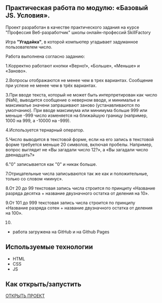 ## Практическая работа по модулю:  «Базовый JS. Условия».

Проект разработан в качестве практического задания на курсе "Профессия Веб-разработчик"
школы онлайн-профессий SkillFactory

Игра **"Угадайка"**, в которой компьютер угадывает задуманное пользователем число.

Работа выполнена согласно заданию: 

1.Корректно работают кнопки «Верно!», «Больше», «Меньше» и «Заново».

2.Вопросы отображаются не менее чем в трех вариантах. Сообщение при успехе не менее чем в трёх вариантах. 

3.При вводе текста, который не может быть интерпретирован как число (NaN), выводится сообщение о неверном вводе, и минималье и максималье значени запрашивают заново (устанавливаются по умолчанию).
При вводе максимума или минимума больше 999 или меньше -999 число изменяется на ближайшую границу (например, 1000 на 999, а -10000 на -999).

4.Используется тернарный оператор.

5.Число выводится в текстовой форме, если на его запись в текстовой форме требуется меньше 20 символов, включая пробелы. Например, вопрос выглядит не «Вы загадали число 12?», а «Вы загадали число двенадцать?»

6."0" записывается как "0" и никак больше.

7.Отрицательные числа записываются так же как и положительные, только со словом «минус».

8.От 20 до 99 текстовая запись числа строится по принципу «Название разряда десятка + название двузначного остатка от деления на 10».

9.От 101 до 999 текстовая запись числа строится по принципу «Название разряда сотен + название двузначного остатка от деления на 100».

10. 


* работа загружена на GitHub и на Github Pages

## Используемые технологии

* HTML
* CSS
* JS


## Как открыть/запустить

[ОТКРЫТЬ ПРОЕКТ](index.html)
